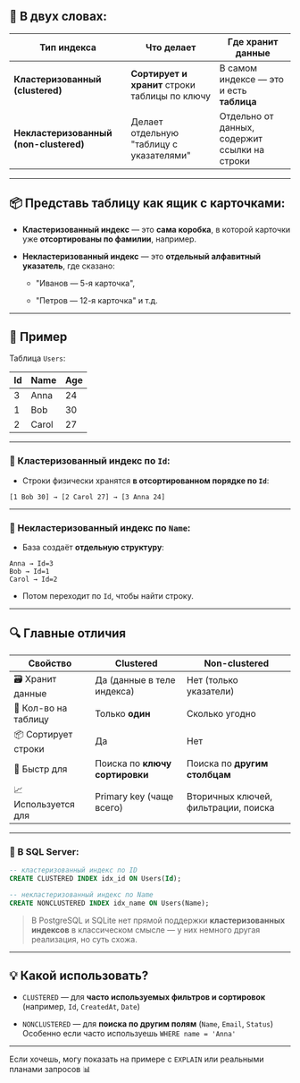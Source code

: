 
## 📘 В двух словах:

|Тип индекса|Что делает|Где хранит данные|
|---|---|---|
|**Кластеризованный (clustered)**|**Сортирует и хранит** строки таблицы по ключу|В самом индексе — это и есть **таблица**|
|**Некластеризованный (non-clustered)**|Делает отдельную "таблицу с указателями"|Отдельно от данных, содержит ссылки на строки|

---

## 📦 Представь таблицу как ящик с карточками:

- **Кластеризованный индекс** — это **сама коробка**, в которой карточки уже **отсортированы по фамилии**, например.
    
- **Некластеризованный индекс** — это **отдельный алфавитный указатель**, где сказано:
    
    - "Иванов — 5-я карточка",
        
    - "Петров — 12-я карточка" и т.д.
        

---

## 📌 Пример

Таблица `Users`:

|Id|Name|Age|
|---|---|---|
|3|Anna|24|
|1|Bob|30|
|2|Carol|27|

---

### 🔹 Кластеризованный индекс по `Id`:

- Строки физически хранятся **в отсортированном порядке по `Id`**:
    

```
[1 Bob 30] → [2 Carol 27] → [3 Anna 24]
```

---

### 🔸 Некластеризованный индекс по `Name`:

- База создаёт **отдельную структуру**:
    

```
Anna → Id=3  
Bob → Id=1  
Carol → Id=2
```

- Потом переходит по `Id`, чтобы найти строку.
    

---

## 🔍 Главные отличия

|Свойство|Clustered|Non-clustered|
|---|---|---|
|🗃 Хранит данные|Да (данные в теле индекса)|Нет (только указатели)|
|🧱 Кол-во на таблицу|Только **один**|Сколько угодно|
|📦 Сортирует строки|Да|Нет|
|🔎 Быстр для|Поиска по **ключу сортировки**|Поиска по **другим столбцам**|
|📈 Используется для|Primary key (чаще всего)|Вторичных ключей, фильтрации, поиска|

---

### 📌 В SQL Server:

```sql
-- кластеризованный индекс по ID
CREATE CLUSTERED INDEX idx_id ON Users(Id);

-- некластеризованный индекс по Name
CREATE NONCLUSTERED INDEX idx_name ON Users(Name);
```

> В PostgreSQL и SQLite нет прямой поддержки **кластеризованных индексов** в классическом смысле — у них немного другая реализация, но суть схожа.

---

## 💡 Какой использовать?

- `CLUSTERED` — для **часто используемых фильтров и сортировок** (например, `Id`, `CreatedAt`, `Date`)
    
- `NONCLUSTERED` — для **поиска по другим полям** (`Name`, `Email`, `Status`)  
    Особенно если часто используешь `WHERE name = 'Anna'`
    

---

Если хочешь, могу показать на примере с `EXPLAIN` или реальными планами запросов 📊